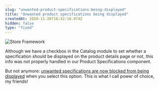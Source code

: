 ```yaml
---
slug: "unwanted-product-specifications-being-displayed"
title: "Unwanted product specifications being displayed"
createdAt: 2020-11-26T18:42:18.974Z
hidden: false
type: "fixed"
---
```


![Store Framework](https://raw.githubusercontent.com/vtexdocs/dev-portal-content/main/images/unwanted-product-specifications-being-displayed-0.png)

Although we have a checkbox in the Catalog module to set whether a specification should be displayed on the product details page or not, this info was not properly handled in our Product Specifications component.

But not anymore: [unwanted specifications are now blocked from being displayed](https://github.com/vtex-apps/search-resolver/pull/115) when you select this option. This is what I call power of choice, my friends!
